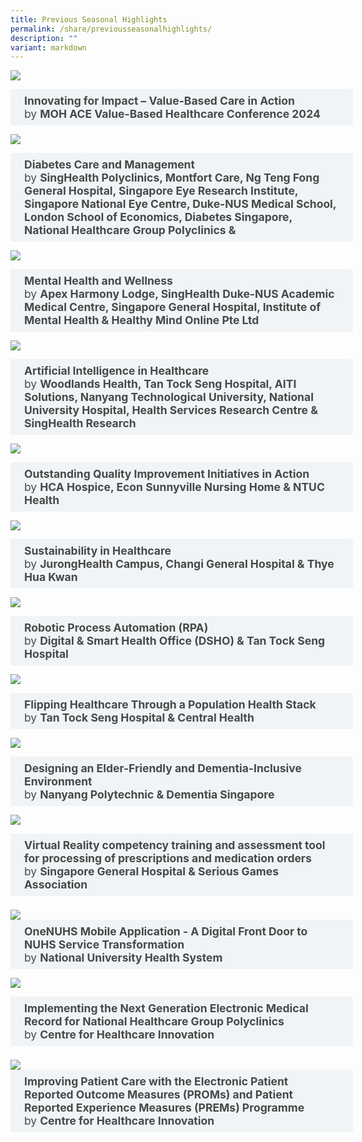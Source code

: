 ```yaml
---
title: Previous Seasonal Highlights
permalink: /share/previousseasonalhighlights/
description: ""
variant: markdown
---
```

![](/images/Value_Based_Care.png)
<style>
.button {
  background-color: white;
  cursor: pointer;
  padding: 5px;
  width: 100%;
  border: none;
  text-align: left;
  outline: none;
  font-size: 20px;
  transition: 0.4s;
}

.panel {
  padding: 0 18px;
  display: none;
  background-color: white;
  overflow: hidden;
}


.active,
.button:hover {
  background-color: white;
}

input {
  display: none;
}

label {
  position: relative;
  display: block;
  padding: 8px 22px;
  margin: 0 0 5px 0;
  cursor: pointer;
  background: #484848;
  border-radius: 3px;
  width: 100%;
  color: #484848;
  transition: height 0.4s;
  font-size: 1.25em;
}

label:hover {
  background: #BD2D37;
  color: #FFF;
}

.accordion-content {
  padding: 10px 0px 30px 30px;
  margin: 0 0 1px 0;
  border-radius: 3px;
	font-size: 1.25em;
	line-height: 2.2rem;
}

input + label::before {
  content: url("/images/chevron-down.svg");
  font-weight: 400;
  font-size: 1.25em;
  line-height: 1.1rem;
  padding: 0;
  position: absolute;
  right: 0.5rem;
  top: 50%;
  transform: translateY(-50%);
  transition: transform 0.4s ease-in-out;
}

input:checked + label::before {
  content: url("/images/chevron-up.svg");
  transform: translateY(-50%) rotateZ(180deg);
}

input + label + .accordion-content {
  display: none;
}

input:checked + label + .accordion-content {
  display: block;
}

th, td {
  border-style: hidden;
}
</style>
<div class="container">
<div>
	<input type="checkbox" id="title1"><label for="title1">	<b>Innovating for Impact – Value-Based Care in Action</b> <br>by <b> MOH ACE Value-Based Healthcare Conference 2024 </b>    </label>
	<div class="accordion-content">
	<div class="para">
		
CHILD is proud to showcase projects from the <b>MOH ACE Value-Based Healthcare Conference</b> in August 2024, which highlight how innovation, technology, and evidence-based approaches are driving improvements in health outcomes while ensuring cost-effectiveness. These projects exemplify Singapore’s commitment to patient-centric and cost-effective healthcare solutions.		
<p></p> 
1. Enhancing Respiratory Health Assessments

To improve the patient experience in assessing respiratory health, the <a rel="noopene" target="blank" href="https://for.sg/child-chi-sg-child-collection-ttsh-ace2024-608">Respiratory and Critical Care Medicine team from Tan Tock Seng Hospital partnered with Synapxe and the Health Services and Outcomes Research team from the National Healthcare Group.</a>	They implemented an AI-powered chatbot to streamline the patient journey for lung function tests. By automating scheduling, reminders, and post-test follow-ups, the chatbot reduces administrative burdens, alleviates patient anxiety, and enhances care delivery. Early results show improvements in efficiency, patient satisfaction, and reduced no-show rates. 
<p></p> 		
2. Increasing Access to Autism Care Through Telerehabilitation for Parent Coaching

To improve access to care for children with autism, the <a rel="noopene" target="blank" href="https://for.sg/child-chi-sg-child-collection-nuhs-ace2024-617">National University Hospital Singapore and the National University of Singapore </a> explored the feasibility and cost-effectiveness of telerehabilitation for parent coaching. Conducted through a randomized controlled trial, the results revealed that telerehabilitation delivers outcomes comparable to face-to-face care while achieving significant cost savings of up to 48.8%. This approach improves accessiand reduces financial strain, offering vital support for families and enhancing children’s learning.     
<p></p> 
3. Cost-Effective Mobile Clinics for Diabetic Retinopathy Screening

In a collaboration between Republic Polytechnic, the <a rel="noopene" target="blank" href="https://for.sg/child-chi-sg-child-collection-rp-seri-ace2024-616"> Republic Polytechnic, the Singapore Eye Research Institute, the Singapore National Eye Centre, and Duke-NUS </a>  a model-based cost-effectiveness analysis was conducted to evaluate AI-driven mobile clinics for diabetic retinopathy screening. Findings demonstrated the cost-effectiveness of these mobile clinics compared to traditional models, with savings of up to S$515 per patient and projected lifetime savings of S$15 billion. By empowering primary care providers to deliver preventive screenings, these mobile clinics help reduce hospital strain and align with Healthier SG’s objectives. 
<p></p> 
<em> These projects showcase the power of collaboration and innovation in advancing value-based care. Together, they reflect Singapore’s unwavering dedication to improving healthcare delivery, accessibility, and sustainability. Explore other inspiring advancements in the <a rel="noopene" target="blank" href="https://for.sg/child-chi-sg-homepage">CHILD collection </a> today!</em>	
		<p></p>
</div>
	</div>
	</div>
	</div>
		
![](/images/CHILD_posts__13_.png)
<style>
.button {
  background-color: white;
  cursor: pointer;
  padding: 5px;
  width: 100%;
  border: none;
  text-align: left;
  outline: none;
  font-size: 20px;
  transition: 0.4s;
}

.panel {
  padding: 0 18px;
  display: none;
  background-color: white;
  overflow: hidden;
}


.active,
.button:hover {
  background-color: white;
}

input {
  display: none;
}

label {
  position: relative;
  display: block;
  padding: 8px 22px;
  margin: 0 0 5px 0;
  cursor: pointer;
  background: #484848;
  border-radius: 3px;
  width: 100%;
  color: #484848;
  transition: height 0.4s;
  font-size: 1.25em;
}

label:hover {
  background: #BD2D37;
  color: #FFF;
}

.accordion-content {
  padding: 10px 0px 30px 30px;
  margin: 0 0 1px 0;
  border-radius: 3px;
	font-size: 1.25em;
	line-height: 2.2rem;
}

input + label::before {
  content: url("/images/chevron-down.svg");
  font-weight: 400;
  font-size: 1.25em;
  line-height: 1.1rem;
  padding: 0;
  position: absolute;
  right: 0.5rem;
  top: 50%;
  transform: translateY(-50%);
  transition: transform 0.4s ease-in-out;
}

input:checked + label::before {
  content: url("/images/chevron-up.svg");
  transform: translateY(-50%) rotateZ(180deg);
}

input + label + .accordion-content {
  display: none;
}

input:checked + label + .accordion-content {
  display: block;
}

th, td {
  border-style: hidden;
}
</style>
<div class="container">
<div>
	<input type="checkbox" id="title2"><label for="title2">	<b>Diabetes Care and Management</b> <br>by <b> SingHealth Polyclinics, Montfort Care, Ng Teng Fong General Hospital, Singapore Eye Research Institute, Singapore National Eye Centre, Duke-NUS Medical School, London School of Economics, Diabetes Singapore, National Healthcare Group Polyclinics &amp;   </b>    </label>
	<div class="accordion-content">
	<div class="para">
		
In alignment with World Diabetes Day this November, CHILD is proud to showcase four projects relating to the care and management of Diabetes. These projects exemplify the strides being made in addressing diabetes – a growing global health challenge and in Singapore – through innovation, collaboration, and targeted interventions.
<p></p> 

1.  With the aim of exploring factors associated with poor glycaemic control and improving glycaemic control in diabetics, <a rel="noopene" target="blank" href="https://for.sg/child-chi-sg-child-collection-shp-shm2023-871"> SingHealth Polyclinics &amp; Montfort Care</a> utilised <b>multidisciplinary team-based interventions</b> to effectively improve diabetes in socially-disadvantaged patients, with 73% in study group achieving improvements in blood sugar levels. <em>[3rd Prize Awardee (Patient Experience category) of the Singapore Healthcare Management (SHM) Congress 2023\]</em>
<p></p> 

2.  Through <b>enhanced protocols</b> for managing hyper- and hypo-glycemia, along with <b>improvement referral pathways</b> to community care, this project by <a rel="noopene" target="blank" href="https://for.sg/child-chi-sg-child-collection-ntfgh-ntfqm2023-382">Ng Teng Fong General Hospital</a> reduced Diabetes Mellitus related admissions to Emergency Department by 5%, facilitating right siting of patients.

3. By utilising <b>AI-driven mobile clinics</b> for diabetic retinopathy screening as a cost-effective alternative to traditional models, this multidisciplinary team from <a rel="noopene" target="blank" href="https://for.sg/child-chi-sg-child-collection-rp-acevbhc2024-616">Republic Polytechnic, Singapore Eye Research Institute (SERI), Singapore National Eye Centre (SNEC), Duke-NUS Medical School, London School of Economics &amp; Diabetes Singapore</a> found cost savings of up to $515 per patient. With potential lifetime savings of $15 billion, this approach empowers primary care while advancing community-based preventive healthcare. 
<p></p> 
		
4.  To mitigate diabetic foot complications through early detection, education and timely intervention, the team from <a rel="noopene" target="blank" href="https://for.sg/child-chi-sg-child-collection-nhgp-shbc2023-596">National Healthcare Group Polyclinics, National Healthcare Group HQ &amp; Nanyang Technological University</a> conducted a <b>retrospective review of Foot Surveillance Service</b> for patients with moderate to high-risk diabetic foot in primary care. With <b>identified key factors</b> like age, prior diabetic foot ulcers, and skin fissures associated with foot condition deterioration, this study offers actionable insights to improve patient outcomes and reduce diabetic foot complications. <em>[Gold Awardee of Singapore Primary Care Award (Poster) at Singapore Health &amp; Biomedical Congress (SHBC) 2023\]</em>
		
<em> These projects are a testament to the innovation and dedication in tackling diabetes-related challenges. Together, they embody the ongoing commitment to improve health outcomes for individuals with diabetes. Explore other inspiring advancements in the <a rel="noopene" target="blank" href="https://for.sg/child-chi-sg-homepage">CHILD collection </a> today! </em>
<p></p>
</div>
	</div>
	</div>
	</div>
	
![](/images/CHILD_posts__10_.png)
<style>
.button {
  background-color: white;
  cursor: pointer;
  padding: 5px;
  width: 100%;
  border: none;
  text-align: left;
  outline: none;
  font-size: 20px;
  transition: 0.4s;
}

.panel {
  padding: 0 18px;
  display: none;
  background-color: white;
  overflow: hidden;
}


.active,
.button:hover {
  background-color: white;
}

input {
  display: none;
}

label {
  position: relative;
  display: block;
  padding: 8px 22px;
  margin: 0 0 5px 0;
  cursor: pointer;
  background: #484848;
  border-radius: 3px;
  width: 100%;
  color: #484848;
  transition: height 0.4s;
  font-size: 1.25em;
}

label:hover {
  background: #BD2D37;
  color: #FFF;
}

.accordion-content {
  padding: 10px 0px 30px 30px;
  margin: 0 0 1px 0;
  border-radius: 3px;
	font-size: 1.25em;
	line-height: 2.2rem;
}

input + label::before {
  content: url("/images/chevron-down.svg");
  font-weight: 400;
  font-size: 1.25em;
  line-height: 1.1rem;
  padding: 0;
  position: absolute;
  right: 0.5rem;
  top: 50%;
  transform: translateY(-50%);
  transition: transform 0.4s ease-in-out;
}

input:checked + label::before {
  content: url("/images/chevron-up.svg");
  transform: translateY(-50%) rotateZ(180deg);
}

input + label + .accordion-content {
  display: none;
}

input:checked + label + .accordion-content {
  display: block;
}

th, td {
  border-style: hidden;
}
</style>
<div class="container">

<div>
	<input type="checkbox" id="title3"><label for="title3">	<b>Mental Health and Wellness</b> <br>by <b> Apex Harmony Lodge, SingHealth Duke-NUS Academic Medical Centre, Singapore General Hospital, Institute of Mental Health &amp; Healthy Mind Online Pte Ltd</b>    </label>
	<div class="accordion-content">
	<div class="para">
		
In conjunction with World Mental Health Day, CHILD is proud to showcase three case studies as our ‘Pick of the Month’, each a testament to the ongoing commitment and efforts to support and improve mental wellness within the population. 
<p></p> 

These projects, drawn from public healthcare clusters and community institutions across Singapore, demonstrates the transformative shift in the mental healthcare landscape as we integrate digital tools and mindful practices into treatment and support systems, empowering and facilitating individuals in their journey to improving mental health and wellness.
<p></p> 

1. Through sharing of thoughts, feelings and stories with a community of like-minded individuals in a nature setting, Mindful Immersive Nature Therapy (MINT) is a wellness programme curated by <a rel="noopene" target="blank" href="https://for.sg/child-chi-sg-child-collection-ahl-ccea2023-21">Apex Harmony Lodge</a> for an emerging profile of well-travelled, educated, and tech-saavy individuals with early onset dementia, which helped improve participants’ relationships with self, others and nature. [Silver Awardee of Clinical Experience Improvement Award (Team Award) at AIC’s Community Care Excellence Award (CCEA) 2023]
<p></p> 

2. To promote self-care and reduce burnout among employees, the <a rel="noopene" target="blank" href="https://for.sg/child-chi-sg-child-collection-shsdnusamc-sgh-shmc2021-585">SingHealth Duke-NUS Academic Medical Centre and Singapore General Hospital (SGH)</a> developed a series of cluster-wide health and wellness programme ‘iTHRIVE’ that introduces art appreciation and mindful practices to over 1,500 participants, who shared their positive experiences in increased calmness, self-care and empathy. [Shortlisted Project (Human Resource Category) at Singapore Healthcare Management (SHM) Conference 2021]

3. By creating a convenient yet comprehensive peer-supported digital platform ‘Healthy Mind Online’ for patients to access integrated psychosocial rehabilitation support, <a rel="noopene" target="blank" href="https://for.sg/child-chi-sg-child-collection-imh-hmo-nhip2020-339">Institute of Mental Health (IMH) and Healthy Mind Online Pte Ltd (HMO)</a> enables people in recovery from chronic mental health issues to take ownership of their recovery and resilience journey in an inexpensive, non-stigmatising and user-friendly manner, enabling participants to improve their resilience, employment opportunities, as well as reduce their feelings of loneliness and helplessness.
<p></p> 
		
<em> The stories above represent just a glimpse of the inspiring advancements in making mental wellness and health care more inclusive and accessible for the population. Discover more inspiring projects like these in the CHILD Collection today! </em>
<p></p>
</div>
	</div>
	</div>
	</div>

		
![](/images/CHILD_posts__7_.png)

<style>
.button {
  background-color: white;
  cursor: pointer;
  padding: 5px;
  width: 100%;
  border: none;
  text-align: left;
  outline: none;
  font-size: 20px;
  transition: 0.4s;
}

.panel {
  padding: 0 18px;
  display: none;
  background-color: white;
  overflow: hidden;
}


.active,
.button:hover {
  background-color: white;
}

input {
  display: none;
}

label {
  position: relative;
  display: block;
  padding: 8px 22px;
  margin: 0 0 5px 0;
  cursor: pointer;
  background: #484848;
  border-radius: 3px;
  width: 100%;
  color: #484848;
  transition: height 0.4s;
  font-size: 1.25em;
}

label:hover {
  background: #BD2D37;
  color: #FFF;
}

.accordion-content {
  padding: 10px 0px 30px 30px;
  margin: 0 0 1px 0;
  border-radius: 3px;
	font-size: 1.25em;
	line-height: 2.2rem;
}

input + label::before {
  content: url("/images/chevron-down.svg");
  font-weight: 400;
  font-size: 1.25em;
  line-height: 1.1rem;
  padding: 0;
  position: absolute;
  right: 0.5rem;
  top: 50%;
  transform: translateY(-50%);
  transition: transform 0.4s ease-in-out;
}

input:checked + label::before {
  content: url("/images/chevron-up.svg");
  transform: translateY(-50%) rotateZ(180deg);
}

input + label + .accordion-content {
  display: none;
}

input:checked + label + .accordion-content {
  display: block;
}

th, td {
  border-style: hidden;
}
</style>

<div class="container">

<div>
	<input type="checkbox" id="title4"><label for="title4">	<b>Artificial Intelligence in Healthcare</b> <br>by <b> Woodlands Health, Tan Tock Seng Hospital, AITI Solutions, Nanyang Technological University, National University Hospital, Health Services Research Centre &amp; SingHealth Research</b>    </label>
	<div class="accordion-content">
	<div class="para">

In conjunction with AI Appreciation Day 2024, CHILD is proud to highlight three exemplary projects this month that showcase the transformative power of AI in healthcare.&nbsp;&nbsp;
<p></p> 
These projects, drawn from public healthcare clusters across Singapore, not only exemplify the versatility and impact of AI in healthcare but also demonstrate how AI-driven innovation can enhance patient outcomes, streamline workflows, and empower healthcare professionals to focus on delivering exceptional care:
<p></p> 

1. Through the use of explainable AI models, this inter-disciplinary team from <a rel="noopene" target="blank" href="https://for.sg/child-chi-sg-child-collection-wh-ttsh-aitis-ntu-shbc2023-584">Woodlands Health (WH), Tan Tock Seng Hospital (TTSH), AITI Solutions and Nanyang Technological University (NTU)</a> developed an application for cost-effective and efficient analysis of wound images from an Asian cohort to support clinical decisions with 83% accuracy and 60% explainability. [Silver Awardee of Best Poster Award (Clinical Research) at Singapore Health &amp; Biomedical Congress 2023]
<p></p> 
		
2. Committed to reducing redundant CT studies which incur unnecessary cost, manpower, and radiation to the patient, <a rel="noopene" target="blank" href="https://for.sg/child-chi-sg-child-collection-nuh-nhip2024-400">National University Hospital</a> developed a code-based solution using the Endeavor AI (EAI) platform, effectively translating to reduction in effort and time by 90%. [Winner of National Healthcare Innovation &amp; Productivity (NHIP) 2024 – Best Practice (Automation, IT and Robotics category)]
<p></p> 
		
3.  By developing an efficient AI-based triage framework, this project by <a rel="noopene" target="blank" href="https://for.sg/child-chi-sg-child-collection-shrc-shr-shmc2023-896">Health Services Research Centre and SingHealth Research</a> enabled health workers in low resource settings to triage patients more effectively for head and neck cancers with more than 80% accuracy. [Merit Prize Awardee (Operations category) at Singapore Healthcare Management (SHM) Congress 2023]		
<p></p> 
		
<em> The stories above represent a snapshot of the endless possibilities and immense potential of AI in enhancing the delivery of care in healthcare. Discover more inspiring projects like these in the CHILD Collection today! </em>	
		
<p></p>
</div>
	</div>
	</div>
	</div>

![](/images/CHILD_posts__5_.png)

<style>
.button {
  background-color: white;
  cursor: pointer;
  padding: 5px;
  width: 100%;
  border: none;
  text-align: left;
  outline: none;
  font-size: 20px;
  transition: 0.4s;
}

.panel {
  padding: 0 18px;
  display: none;
  background-color: white;
  overflow: hidden;
}


.active,
.button:hover {
  background-color: white;
}

input {
  display: none;
}

label {
  position: relative;
  display: block;
  padding: 8px 22px;
  margin: 0 0 5px 0;
  cursor: pointer;
  background: #484848;
  border-radius: 3px;
  width: 100%;
  color: #484848;
  transition: height 0.4s;
  font-size: 1.25em;
}

label:hover {
  background: #BD2D37;
  color: #FFF;
}

.accordion-content {
  padding: 10px 0px 30px 30px;
  margin: 0 0 1px 0;
  border-radius: 3px;
	font-size: 1.25em;
	line-height: 2.2rem;
}

input + label::before {
  content: url("/images/chevron-down.svg");
  font-weight: 400;
  font-size: 1.25em;
  line-height: 1.1rem;
  padding: 0;
  position: absolute;
  right: 0.5rem;
  top: 50%;
  transform: translateY(-50%);
  transition: transform 0.4s ease-in-out;
}

input:checked + label::before {
  content: url("/images/chevron-up.svg");
  transform: translateY(-50%) rotateZ(180deg);
}

input + label + .accordion-content {
  display: none;
}

input:checked + label + .accordion-content {
  display: block;
}

th, td {
  border-style: hidden;
}
</style>

<div class="container">

<div>
	<input type="checkbox" id="title5"><label for="title5">	<b>Outstanding Quality Improvement Initiatives in Action</b> <br>by <b> HCA Hospice, Econ Sunnyville Nursing Home &amp; NTUC Health </b>    </label>
	<div class="accordion-content">
	<div class="para">
		
This month, let’s take a peek inside Singapore’s leading Community Care organisations that have demonstrated exemplary service and commitment in delivery quality care to our residents. With a focus on enhancing patient experience, quality of care and clinical productivity, we are proud to unveil our Top 3 Picks from the <a rel="noopene" target="blank" href="https://www.aic.sg/partners/community-care-excellence-awards/"> Agency for Integrated Care (AIC) Community Care Excellence Awards 2023 </a> list:
<p></p> 

1. Equipped with offerings not typically associated with day care centres, such as hairdressing, therapeutic horticulture and a movie theatre, <a rel="noopene" target="blank" href="https://for.sg/child-chi-sg-child-collection-hca-ccea2023-22">Oasis@Outram</a> from HCA Hospice is redefining what it means to live meaningfully through a patient-centric and family-focused model of progressive care. 
[Clinical Experience Improvement Gold Awardee at the Community Care Excellence Awards (CCEA) 2023 by the Agency for Integrated Care (AIC)]
<p></p> 
		
2. Committed to reducing falls among elderly residents, <a rel="noopene" target="blank" href="https://for.sg/child-chi-sg-child-collection-esnh-ccea2023-25"> Econ Sunnyville Nursing Home (Yio Chu Kang)</a> implemented staff training, falls care bundle and work processes review in 2022, drastically reducing fall rates by 62% and ensuring quality care is delivered to its residents. 
[Clinical Quality Improvement Gold Awardee at the Community Care Excellence Awards (CCEA) 2023 by the Agency for Integrated Care (AIC)]
<p></p> 
		
3. By consolidating defect reporting channels and developing analytics dashboards, this project by <a rel="noopene" target="blank" href="https://for.sg/child-chi-sg-child-collection-ntuch-ccea2023-29"> NTUC Health</a> transformed from a reactive working method of managing defects in its nursing home operations, to a proactive maintenance workflow, effectively reducing defects reporting downtime and enabling time savings. 
[Productivity Improvement Gold Awardee at the Community Care Excellence Awards (CCEA) 2023 by the Agency for Integrated Care (AIC)]
<p></p> 
		
<em> The stories above offer a glimpse into the relentless progress and steadfast dedication to exceptional community care. Discover more inspiring projects like these in the CHILD Collection today! </em>		
		
<p></p>
</div>
	</div>
	</div>
	</div>


![](/images/CHILD_posts__2_.png)

<style>
.button {
  background-color: white;
  cursor: pointer;
  padding: 5px;
  width: 100%;
  border: none;
  text-align: left;
  outline: none;
  font-size: 20px;
  transition: 0.4s;
}

.panel {
  padding: 0 18px;
  display: none;
  background-color: white;
  overflow: hidden;
}


.active,
.button:hover {
  background-color: white;
}

input {
  display: none;
}

label {
  position: relative;
  display: block;
  padding: 8px 22px;
  margin: 0 0 5px 0;
  cursor: pointer;
  background: #484848;
  border-radius: 3px;
  width: 100%;
  color: #484848;
  transition: height 0.4s;
  font-size: 1.25em;
}

label:hover {
  background: #BD2D37;
  color: #FFF;
}

.accordion-content {
  padding: 10px 0px 30px 30px;
  margin: 0 0 1px 0;
  border-radius: 3px;
	font-size: 1.25em;
	line-height: 2.2rem;
}

input + label::before {
  content: url("/images/chevron-down.svg");
  font-weight: 400;
  font-size: 1.25em;
  line-height: 1.1rem;
  padding: 0;
  position: absolute;
  right: 0.5rem;
  top: 50%;
  transform: translateY(-50%);
  transition: transform 0.4s ease-in-out;
}

input:checked + label::before {
  content: url("/images/chevron-up.svg");
  transform: translateY(-50%) rotateZ(180deg);
}

input + label + .accordion-content {
  display: none;
}

input:checked + label + .accordion-content {
  display: block;
}

th, td {
  border-style: hidden;
}
</style>

<div class="container">

<div>
	<input type="checkbox" id="title6"><label for="title6">	<b>Sustainability in Healthcare</b> <br>by <b> JurongHealth Campus, Changi General Hospital &amp; Thye Hua Kwan </b>    </label>
	<div class="accordion-content">
	<div class="para">
CHILD is thrilled to highlight three outstanding projects that demonstrate ongoing efforts towards environmental sustainability in healthcare. These initiatives are focused on reducing environmental footprints and show how sustainability is becoming an integral part of healthcare operations:
<p></p> 
		
1. Since 2020, <a rel="noopene" target="blank" href="https://for.sg/chi-sg-knowledge-hub-ntfgh-nhip2022-270">JurongHealth Campus (JHC)</a> has rolled out a campus-wide initiative to optimise water and energy efficiency, as well as reduce greenhouse gas emissions. This initiative focuses on transforming JHC’s facilities to be more sustainable and resilient, while actively promoting environmental stewardship.
[Winner of the 2022 National HIP Best Practice Medal Awardee – Automation, IT &amp; Robotics Innovation]
<p></p> 
		
2. By reinventing food waste, repurposing plastics and reducing single-use disposables, <a rel="noopene" target="blank" href="https://for.sg/child-chi-sg-child-collection-cgh-shmc2023-877">CGH Food Services</a> showcases how the healthcare sector can contribute to environmental sustainability while continuing to deliver high-quality nutrition for patients.
[1st Prize Awardee (Environmental Sustainability category) of the Singapore Healthcare Management (SHM) Congress 2023]
<p></p> 
		
3. Through the process of re-creating sustainable last-mile solutions via resource optimisation, this project by <a rel="noopene" target="blank" href="https://for.sg/child-chi-sg-child-collection-thkmc-ccea2022-20">Thye Hua Kwan Moral Charities Ltd: THK Elderly &amp; Home Care Services</a> not only achieved higher productivity, but also reduced mileage and carbon emissions.
[Productivity Improvement Gold Awardee at the Community Care Excellence Awards (CCEA) 2022 by the Agency for Integrated Care (AIC)]
<p></p> 
		
<em>The stories above represent &nbsp;a snapshot of the incredible strides being made in integrating environmental sustainability into healthcare. Explore similar inspiring projects on the CHILD Collection now! </em>
		
		
<p></p>
</div>
	</div>
	</div>
	</div>

![](/images/RPA.png)
<style>
.button {
  background-color: white;
  cursor: pointer;
  padding: 5px;
  width: 100%;
  border: none;
  text-align: left;
  outline: none;
  font-size: 20px;
  transition: 0.4s;
}

.panel {
  padding: 0 18px;
  display: none;
  background-color: white;
  overflow: hidden;
}


.active,
.button:hover {
  background-color: white;
}

input {
  display: none;
}

label {
  position: relative;
  display: block;
  padding: 8px 22px;
  margin: 0 0 5px 0;
  cursor: pointer;
  background: #F0F4F6;
  border-radius: 3px;
  width: 100%;
  color: #484848;
  transition: height 0.4s;
  font-size: 1.25em;
}

label:hover {
  background: #BD2D37;
  color: #FFF;
}

.accordion-content {
  padding: 10px 0px 30px 30px;
  margin: 0 0 1px 0;
  border-radius: 3px;
	font-size: 1.25em;
	line-height: 2.2rem;
}

input + label::before {
  content: url("/images/chevron-down.svg");
  font-weight: 400;
  font-size: 1.25em;
  line-height: 1.1rem;
  padding: 0;
  position: absolute;
  right: 0.5rem;
  top: 50%;
  transform: translateY(-50%);
  transition: transform 0.4s ease-in-out;
}

input:checked + label::before {
  content: url("/images/chevron-up.svg");
  transform: translateY(-50%) rotateZ(180deg);
}

input + label + .accordion-content {
  display: none;
}

input:checked + label + .accordion-content {
  display: block;
}

th, td {
  border-style: hidden;
}
</style>

<div class="container">

<div>
	<input type="checkbox" id="title7"><label for="title7">	<b>Robotic Process Automation (RPA)</b> <br>by <b> Digital &amp; Smart Health Office (DSHO) &amp; Tan Tock Seng Hospital </b>   </label>
	<div class="accordion-content">
	<div class="para">
CHILD is proud to showcase three case studies as our "Pick of the Month", each a testament to the transformative power of RPA in distinct healthcare settings.
		
<p></p> 
Facilitated by CHI's Digital &amp; Smart Health Office (DSHO), these projects in Tan Tock Seng Hospital (TTSH) present the future where automation is strategically driving excellence across diverse healthcare domains: 
<p></p> 
		
1. <a rel="noopene" target="blank" href="https://child.chi.sg/files/2023%20Dec%20to%202024%20Feb/C_559_TTSH_DSHO__Transforming_the_Process_of_Form_Creation_to_Data_Entry.pdf">TTSH's Pharmacy Drug Management team</a> witness a surge in productivity and precision, minimising errors and near misses; all whilst reducing Full-Time-Equivalent (FTE) for better resource allocation and achieving cost-effectiveness. 
<p></p> 
2. The <a rel="noopene" target="blank" href="https://child.chi.sg/files/2023%20Dec%20to%202024%20Feb/C_558_TTSH_DSHO_Transforming_Billing_Process_with_RPA.pdf">Outpatient Pharmacy unit</a> rides the RPA wave, emerging with heightened accuracy and efficiency as well as increased staff satisfaction as they are now able to redirect time towards meaningful patient interactions.
<p></p> 
3. Over at the <a rel="noopene" target="blank" href="https://child.chi.sg/files/2023%20Dec%20to%202024%20Feb/No_poster_560_TTSH_DSHO__Automating_Health__RPA_Takes_Charge_of_Flu_Vaccination_Reminders.pdf">Operations, Workplace Health and Safety unit</a>, RPA improves workflow efficiencies, liberating staff from manual and repetitive tasks to focus on elevating patient care.
 <p></p> 
<em>These projects not only exemplify the versatility of RPA but also underlines its overarching impact on healthcare - reducing mundane tasks, preventing errors, and most importantly, empowering healthcare professionals to channel their energy towards enriching patient care experience.</em>

<p></p>
</div>
	</div>
	</div>
	</div>
	
![](/images/Pop_Health_Stack_.png)
<style>
.button {
  background-color: white;
  cursor: pointer;
  padding: 5px;
  width: 100%;
  border: none;
  text-align: left;
  outline: none;
  font-size: 20px;
  transition: 0.4s;
}

.panel {
  padding: 0 18px;
  display: none;
  background-color: white;
  overflow: hidden;
}


.active,
.button:hover {
  background-color: white;
}

input {
  display: none;
}

label {
  position: relative;
  display: block;
  padding: 8px 22px;
  margin: 0 0 5px 0;
  cursor: pointer;
  background: #F0F4F6;
  border-radius: 3px;
  width: 100%;
  color: #484848;
  transition: height 0.4s;
  font-size: 1.25em;
}

label:hover {
  background: #BD2D37;
  color: #FFF;
}

.accordion-content {
  padding: 10px 0px 30px 30px;
  margin: 0 0 1px 0;
  border-radius: 3px;
	font-size: 1.25em;
	line-height: 2.2rem;
}

input + label::before {
  content: url("/images/chevron-down.svg");
  font-weight: 400;
  font-size: 1.25em;
  line-height: 1.1rem;
  padding: 0;
  position: absolute;
  right: 0.5rem;
  top: 50%;
  transform: translateY(-50%);
  transition: transform 0.4s ease-in-out;
}

input:checked + label::before {
  content: url("/images/chevron-up.svg");
  transform: translateY(-50%) rotateZ(180deg);
}

input + label + .accordion-content {
  display: none;
}

input:checked + label + .accordion-content {
  display: block;
}

th, td {
  border-style: hidden;
}
</style>

<div class="container">

<div>
	<input type="checkbox" id="title8"><label for="title8">	<b>Flipping Healthcare Through a Population Health Stack</b> <br>by <b>Tan Tock Seng Hospital &amp; Central Health</b>   </label>
	<div class="accordion-content">
	<div class="para">
With a keen focus on&nbsp;Population Health Management, explore innovative strategies poised to redefine patient outcomes, operational efficiency and overall healthcare delivery.
		
<p></p> 
From leveraging advanced data analytics to fostering collaborative care models, this article offers a compelling vision of a healthcare landscape on the brink of a paradigm shift - pivoting from a health system designed for the young and health, to a health system that supports ageing-in-place while delivering optimal value to our residents.

<p></p>
Click&nbsp;<a rel="noopene" target="blank" href="https://child.chi.sg/files/2023%20Dec%20to%202024%20Feb/C_544_NHG_GIC_Flipping_Healthcare_Through_a_Population_health_Stack.pdf">HERE</a> for more on&nbsp;NHG’s Triple Strategy Towards Triple Aim; and the&nbsp;Five Models of Care to form Population Health Stack&nbsp;as we usher in a new era of holistic and patient-centric wellness. 
		
<p></p>
Packed with practical tips, checklist &amp; insightful pictorial suggestions, this guidebook is your essential tool for crafting spaces that tailored to the unique needs of the elderly, especially those facing dementia. Going beyond the basics, this guide embraces Singapore's cultural nuances while providing universal principles of inclusivity. 

<p></p>
</div>
	</div>
	</div>
	</div>
	
![](/images/nypelderly%20&amp;%20dementia.png)
<style>
.button {
  background-color: white;
  cursor: pointer;
  padding: 5px;
  width: 100%;
  border: none;
  text-align: left;
  outline: none;
  font-size: 20px;
  transition: 0.4s;
}

.panel {
  padding: 0 18px;
  display: none;
  background-color: white;
  overflow: hidden;
}


.active,
.button:hover {
  background-color: white;
}

input {
  display: none;
}

label {
  position: relative;
  display: block;
  padding: 8px 22px;
  margin: 0 0 5px 0;
  cursor: pointer;
  background: #F0F4F6;
  border-radius: 3px;
  width: 100%;
  color: #484848;
  transition: height 0.4s;
  font-size: 1.25em;
}

label:hover {
  background: #BD2D37;
  color: #FFF;
}

.accordion-content {
  padding: 10px 0px 30px 30px;
  margin: 0 0 1px 0;
  border-radius: 3px;
	font-size: 1.25em;
	line-height: 2.2rem;
}

input + label::before {
  content: url("/images/chevron-down.svg");
  font-weight: 400;
  font-size: 1.25em;
  line-height: 1.1rem;
  padding: 0;
  position: absolute;
  right: 0.5rem;
  top: 50%;
  transform: translateY(-50%);
  transition: transform 0.4s ease-in-out;
}

input:checked + label::before {
  content: url("/images/chevron-up.svg");
  transform: translateY(-50%) rotateZ(180deg);
}

input + label + .accordion-content {
  display: none;
}

input:checked + label + .accordion-content {
  display: block;
}

th, td {
  border-style: hidden;
}
</style>

<div class="container">

<div>
	<input type="checkbox" id="title9"><label for="title9">	<b>Designing an Elder-Friendly and Dementia-Inclusive Environment</b> <br>by <b>Nanyang Polytechnic &amp; Dementia Singapore</b>   </label>
	<div class="accordion-content">
	<div class="para">
Dive into the world of inclusive design with <a rel="noopene" target="blank" href="https://child.chi.sg/files/Sep%202023%20to%20Nov%202023/c%2025_nyp_guidebook_elderly-%20and%20dementia-inclusive%20environment.pdf">this Guidebook: Elderly-Friendly and Dementia-Inclusive Environment</a>, presented by Dementia Singapore (formerly ADA) in collaboration with Nanyang Polytechnic!  
		
<p></p>
Packed with practical tips, checklist &amp; insightful pictorial suggestions, this guidebook is your essential tool for crafting spaces that tailored to the unique needs of the elderly, especially those facing dementia. Going beyond the basics, this guide embraces Singapore's cultural nuances while providing universal principles of inclusivity. 

<p></p>
<em>
This guidebook was also published on Research Gate, AIC &amp; Dementia Singapore websites.</em>
	
<p></p>

</div>
	</div>
	</div>
	</div>
	
![](/images/virtual%20reality.jpg)
<style>
.button {
  background-color: white;
  cursor: pointer;
  padding: 5px;
  width: 100%;
  border: none;
  text-align: left;
  outline: none;
  font-size: 20px;
  transition: 0.4s;
}

.panel {
  padding: 0 18px;
  display: none;
  background-color: white;
  overflow: hidden;
}


.active,
.button:hover {
  background-color: white;
}

input {
  display: none;
}

label {
  position: relative;
  display: block;
  padding: 8px 22px;
  margin: 0 0 5px 0;
  cursor: pointer;
  background: #F0F4F6;
  border-radius: 3px;
  width: 100%;
  color: #484848;
  transition: height 0.4s;
  font-size: 1.25em;
}

label:hover {
  background: #BD2D37;
  color: #FFF;
}

.accordion-content {
  padding: 10px 0px 30px 30px;
  margin: 0 0 1px 0;
  border-radius: 3px;
	font-size: 1.25em;
	line-height: 2.2rem;
}

input + label::before {
  content: url("/images/chevron-down.svg");
  font-weight: 400;
  font-size: 1.25em;
  line-height: 1.1rem;
  padding: 0;
  position: absolute;
  right: 0.5rem;
  top: 50%;
  transform: translateY(-50%);
  transition: transform 0.4s ease-in-out;
}

input:checked + label::before {
  content: url("/images/chevron-up.svg");
  transform: translateY(-50%) rotateZ(180deg);
}

input + label + .accordion-content {
  display: none;
}

input:checked + label + .accordion-content {
  display: block;
}

th, td {
  border-style: hidden;
}
</style>

<div class="container">

<div>
	<input type="checkbox" id="title10"><label for="title10">	<b>Virtual Reality competency training and assessment tool for processing of prescriptions and medication orders</b> <br>by <b>Singapore General Hospital &amp; Serious Games Association</b>   </label>
	<div class="accordion-content">
	<div class="para">
Where can learning meet fun? Pharmacy staff and trainees at the Singapore General Hospital can now undergo a high-fidelity VR Pharmacy Dispensing simulation training programme! Jointly developed and implemented by the Department of Pharmacy of Singapore General Hospital &amp; Serious Games Association, Project VRx&nbsp;allows users to be trained to process the prescriptions and medication orders safely and accurately.
		
		
		
<br> <a rel="noopene noreferrer" target="_blank" href="https://child.chi.sg/files/449_SGH,%20SGA_SAHC%202021_VR%20competency%20training%20and%20assessment%20tool-combine.pdf">This project</a> was conferred the Merit Award (Poster Presentation) Innovation &amp; Digital Strategies category at this year’s Singapore Allied Health Conference (SAHC).
<p></p>
<em></em>
</div>	
	</div>
<br><img src="/images/screenshot%202023-06-25%20104125.png"><br>
<input type="checkbox" id="title11"><label for="title11"><b>OneNUHS Mobile Application - A Digital Front Door to NUHS Service Transformation</b><br>by <b>National University Health System</b></label>
	<div class="accordion-content">
	<div class="para">Recognised as one of the top four most popular healthcare and fitness app in Singapore (source: Similarweb), we present to you&nbsp;the making of the OneNUHS mobile app&nbsp;- a Digital Front Door to a slew of services aim at transforming and improving both patient and provider’s experience.

<br> Hear from the team who&nbsp;brought to you the&nbsp;**first public healthcare cluster teleconsultation service via a mobile app**; and how they exceeded the delivery of&nbsp;two Minimum Viable Product (MVP) in 12 months here on <a rel="noopene noreferrer" target="_blank" href="https://child.chi.sg/files/circulars/C220_NUHS_IHiS%20Health%20Tech%202021_One%20NUHS%20mobile%20application.pdf">CHILD's Collection</a>.<p></p> 
<em>[This article was first published in HealthTech Connect by IHiS.]</em>

</div>
	</div>
	</div>
	</div>

![](/images/ngemr_photo.png)
<style>
.button {
  background-color: white;
  cursor: pointer;
  padding: 5px;
  width: 100%;
  border: none;
  text-align: left;
  outline: none;
  font-size: 20px;
  transition: 0.4s;
}

.panel {
  padding: 0 18px;
  display: none;
  background-color: white;
  overflow: hidden;
}


.active,
.button:hover {
  background-color: white;
}

input {
  display: none;
}

label {
  position: relative;
  display: block;
  padding: 8px 22px;
  margin: 0 0 5px 0;
  cursor: pointer;
  background: #F0F4F6;
  border-radius: 3px;
  width: 100%;
  color: #484848;
  transition: height 0.4s;
  font-size: 1.25em;
}

label:hover {
  background: #BD2D37;
  color: #FFF;
}

.accordion-content {
  padding: 10px 0px 30px 30px;
  margin: 0 0 1px 0;
  border-radius: 3px;
	font-size: 1.25em;
	line-height: 2.2rem;
}

input + label::before {
  content: url("/images/chevron-down.svg");
  font-weight: 400;
  font-size: 1.25em;
  line-height: 1.1rem;
  padding: 0;
  position: absolute;
  right: 0.5rem;
  top: 50%;
  transform: translateY(-50%);
  transition: transform 0.4s ease-in-out;
}

input:checked + label::before {
  content: url("/images/chevron-up.svg");
  transform: translateY(-50%) rotateZ(180deg);
}

input + label + .accordion-content {
  display: none;
}

input:checked + label + .accordion-content {
  display: block;
}

th, td {
  border-style: hidden;
}
</style>

<div class="container">

<div>
	<input type="checkbox" id="title12"><label for="title12">	<b>Implementing the Next Generation Electronic Medical Record for  
National Healthcare Group Polyclinics</b> <br>by <b>Centre for Healthcare Innovation</b>   </label>
	<div class="accordion-content">
	<div class="para">
"NGEMR records the entire patient journey from the point of admission to discharge, taking in both medical and administrative data. This allows for a seamless patient experience, increased collaboration between healthcare professionals, and stronger patient empowerment and participation."
		
<br> CHILD is proud to feature the story of the National Healthcare Group Polyclinics' NGEMR journey. Let's take a deeper dive to learn from the team who has embarked on this nation-wide Change Management initiative on
<a rel="noopene noreferrer" target="_blank" href="https://child.chi.sg/files/%5BC%5D%20418_NHGP%20_IHiS%20Health%20Tech%202021_Implementing%20the%20Next%20Generation%20EMR%20for%20NHGP.pdf">CHILD's Collection</a>.<p></p>
<em>
	[This article was first published in HealthTech Connect by IHiS.]</em>
</div>
	</div>
<br><img src="/images/proms%20n%20prems.jpg"><br>
	<input type="checkbox" id="title13"><label for="title13"><b>Improving Patient Care with the Electronic Patient Reported Outcome Measures (PROMs) and&nbsp;Patient Reported&nbsp;Experience Measures (PREMs) Programme</b><br>by <b>Centre for Healthcare Innovation</b></label>
	<div class="accordion-content">
	<div class="para">As healthcare institutions globally place greater emphasis on delivering patient-centred care, IHiS has partnered with The Clinician in rolling out ZEDOC, a digital health platform that enables healthcare providers across&nbsp;Singapore public healthcare to digitally capture PROMs and PREMs.

<br> With this electronic solution being the first in Singapore public healthcare, catch up on how ZEDOC is being used in the Singapore General Hospital, KK Women's and Children's Hospital, Sengkang General Hospital as well as future use cases from Khoo Teck Puat Hospital, the National University Health System and the Ministry of Health (Singapore) on <a rel="noopene noreferrer" target="_blank" href="https://child.chi.sg/files/%5BC%5D%20662_SingHealth_IHiS%20Health%20Tech%202021_Improving%20Patient%20Care%20with%20the%20Electronic%20PROM%20N%20PREM.pdf">CHILD's Collection</a>.<p></p> 
<em>[This article was first published in HealthTech Connect by IHiS.]</em>

</div>
	</div>
		</div>
		</div>